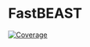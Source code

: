 # FastBEAST

[![Coverage](https://codecov.io/gh/sbadrian/FastBEAST.jl/branch/master/graph/badge.svg)](https://codecov.io/gh/sbadrian/FastBEAST.jl)
